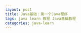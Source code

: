 ```yaml
---
layout: post
title: Java基础：第一个Java程序
tags: java learn 教程 Java基础教程
categories: java-learn
---
```


### 